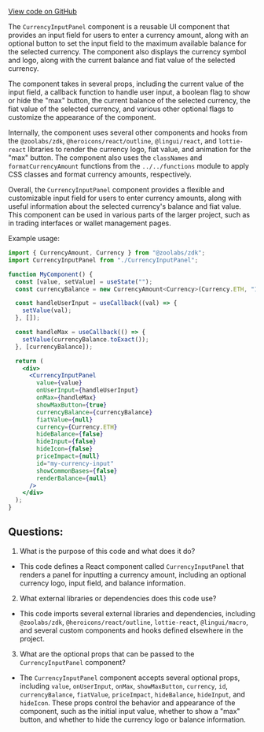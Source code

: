 [View code on GitHub](zoo-labs/zoo/blob/master/core/src/features/onsen/CurrencyInputPanel.tsx)

The `CurrencyInputPanel` component is a reusable UI component that provides an input field for users to enter a currency amount, along with an optional button to set the input field to the maximum available balance for the selected currency. The component also displays the currency symbol and logo, along with the current balance and fiat value of the selected currency.

The component takes in several props, including the current value of the input field, a callback function to handle user input, a boolean flag to show or hide the "max" button, the current balance of the selected currency, the fiat value of the selected currency, and various other optional flags to customize the appearance of the component.

Internally, the component uses several other components and hooks from the `@zoolabs/zdk`, `@heroicons/react/outline`, `@lingui/react`, and `lottie-react` libraries to render the currency logo, fiat value, and animation for the "max" button. The component also uses the `classNames` and `formatCurrencyAmount` functions from the `../../functions` module to apply CSS classes and format currency amounts, respectively.

Overall, the `CurrencyInputPanel` component provides a flexible and customizable input field for users to enter currency amounts, along with useful information about the selected currency's balance and fiat value. This component can be used in various parts of the larger project, such as in trading interfaces or wallet management pages. 

Example usage:

```jsx
import { CurrencyAmount, Currency } from "@zoolabs/zdk";
import CurrencyInputPanel from "./CurrencyInputPanel";

function MyComponent() {
  const [value, setValue] = useState("");
  const currencyBalance = new CurrencyAmount<Currency>(Currency.ETH, "10.0");

  const handleUserInput = useCallback((val) => {
    setValue(val);
  }, []);

  const handleMax = useCallback(() => {
    setValue(currencyBalance.toExact());
  }, [currencyBalance]);

  return (
    <div>
      <CurrencyInputPanel
        value={value}
        onUserInput={handleUserInput}
        onMax={handleMax}
        showMaxButton={true}
        currencyBalance={currencyBalance}
        fiatValue={null}
        currency={Currency.ETH}
        hideBalance={false}
        hideInput={false}
        hideIcon={false}
        priceImpact={null}
        id="my-currency-input"
        showCommonBases={false}
        renderBalance={null}
      />
    </div>
  );
}
```
## Questions: 
 1. What is the purpose of this code and what does it do?
- This code defines a React component called `CurrencyInputPanel` that renders a panel for inputting a currency amount, including an optional currency logo, input field, and balance information.

2. What external libraries or dependencies does this code use?
- This code imports several external libraries and dependencies, including `@zoolabs/zdk`, `@heroicons/react/outline`, `lottie-react`, `@lingui/macro`, and several custom components and hooks defined elsewhere in the project.

3. What are the optional props that can be passed to the `CurrencyInputPanel` component?
- The `CurrencyInputPanel` component accepts several optional props, including `value`, `onUserInput`, `onMax`, `showMaxButton`, `currency`, `id`, `currencyBalance`, `fiatValue`, `priceImpact`, `hideBalance`, `hideInput`, and `hideIcon`. These props control the behavior and appearance of the component, such as the initial input value, whether to show a "max" button, and whether to hide the currency logo or balance information.